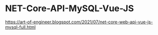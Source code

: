 # NET-Core-API-MySQL-Vue-JS
 https://art-of-engineer.blogspot.com/2021/07/net-core-web-api-vue-js-mysql-full.html
